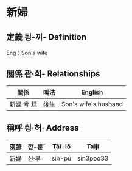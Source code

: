 # 新婦
## 定義 딍-끼- Definition




Eng：Son's wife

## 關係 관·희- Relationships

關係 | 叫法 | English
--- | --- | --- 
新婦 兮 尪 | [後生](member19.md) | Son's wife's husband


## 稱呼 칑·허· Address

漢諺 | 깐-뿐ˆ | Tâi-lô | Taiji
--- | --- | --- | --- 
新婦 | 신·부- | sin-pū | sin3poo33 
